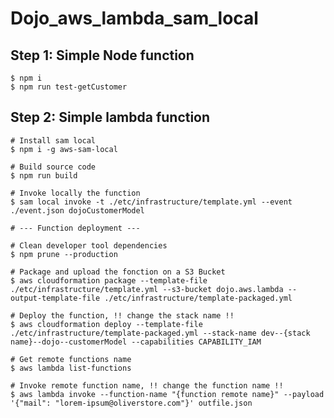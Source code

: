 # Dojo_aws_lambda_sam_local

## Step 1: Simple Node function

    $ npm i
    $ npm run test-getCustomer

## Step 2: Simple lambda function

    # Install sam local
    $ npm i -g aws-sam-local
    
    # Build source code
    $ npm run build    
    
    # Invoke locally the function
    $ sam local invoke -t ./etc/infrastructure/template.yml --event ./event.json dojoCustomerModel
    
    # --- Function deployment ---
    
    # Clean developer tool dependencies
    $ npm prune --production
    
    # Package and upload the fonction on a S3 Bucket
    $ aws cloudformation package --template-file ./etc/infrastructure/template.yml --s3-bucket dojo.aws.lambda --output-template-file ./etc/infrastructure/template-packaged.yml
    
    # Deploy the function, !! change the stack name !!
    $ aws cloudformation deploy --template-file ./etc/infrastructure/template-packaged.yml --stack-name dev--{stack name}--dojo--customerModel --capabilities CAPABILITY_IAM
    
    # Get remote functions name
    $ aws lambda list-functions
    
    # Invoke remote function name, !! change the function name !!
    $ aws lambda invoke --function-name "{function remote name}" --payload '{"mail": "lorem-ipsum@oliverstore.com"}' outfile.json